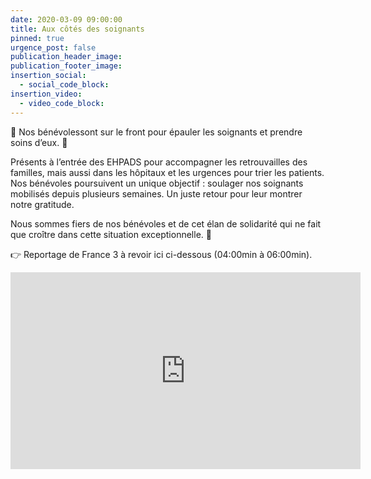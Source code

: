 ```yaml
---
date: 2020-03-09 09:00:00
title: Aux côtés des soignants
pinned: true
urgence_post: false
publication_header_image:
publication_footer_image:
insertion_social:
  - social_code_block:
insertion_video:
  - video_code_block:
---
```


💚 Nos b&eacute;n&eacute;volessont sur le front pour &eacute;pauler les soignants et prendre soins d’eux. 🙏

Pr&eacute;sents &agrave; l’entr&eacute;e des EHPADS pour accompagner les retrouvailles des familles, mais aussi dans les h&ocirc;pitaux et les urgences pour trier les patients. Nos b&eacute;n&eacute;voles poursuivent un unique objectif : soulager nos soignants mobilis&eacute;s depuis plusieurs semaines. Un juste retour pour leur montrer notre gratitude.

Nous sommes fiers de nos b&eacute;n&eacute;voles et de cet &eacute;lan de solidarit&eacute; qui ne fait que cro&icirc;tre dans cette situation exceptionnelle. 👏

👉 Reportage de France 3 &agrave; revoir ici ci-dessous (04:00min &agrave; 06:00min).

<div class="embed-responsive embed-responsive-16by9 w-50">
<iframe width="560" height="315" src="http://embedftv-a.akamaihd.net/b957ecde1c4c8acd0706fc5aeded9551" frameborder="0" allowfullscreen=""></iframe>
</div>